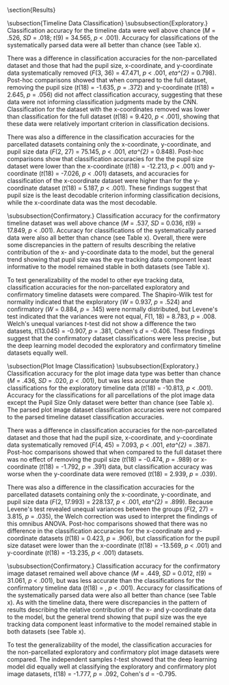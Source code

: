 \section{Results}

<!-- Present the timeline data first, then follow with the image data; present the two experiments as exploratory and confirmatory -->

<!-- % compared the removed component data to the full dataset, then compared the only-component datasets to each other. -->
<!-- % figure this shows what the removal of a variable does, and shows the relative importance of each individual component.. -->

<!-- %When comparing classification accuracies between datasets, independent-samples between-subjects _t_-tests and Analyses of Variance (ANOVA) were implemented. When assumptions of normality were violated for these _t_-tests, the Mann-Whitney _U_ was used. When assumptions of normality were violated for the ANOVAs, the Kruskall-Wallis test was used. Multiple comparisons corrections to post-hoc _p_-values were implemented using Tukey's _HSD_. -->

\subsection{Timeline Data Classification}
\subsubsection{Exploratory.}
Classification accuracy for the timeline data were well above chance (_M_ = .526, _SD_ = .018; _t_(9) = 34.565, _p_ < .001). Accuracy for classifications of the systematically parsed data were all better than chance (see Table x<!--; for the confusion matrices, see Figure X-->).

<!-- \insert{fig_x} <!-- confusion matrices for exploratory timeline (all parcellations?) -->
<!-- ! Breakdown how the tasks did with the confusion matrices -->

<!-- \insert{table_x} <!-- %acc v chance -- timeline data (parsed) (includes descriptives..) -- should also specify when the medians were used instead of t-test
<!-- TABLE X: (side-by-side)
EXPLORATORY
No X: _M_ = .466, _SD_ = 0.008, _t_(9) = 53.383, _p_ < .001
No Y: _M_ = .509, _SD_ = 0.011, _t_(9) = 51.854, _p_ < .001
No Pupil Size: _M_ = .536, _SD_ = 0.018, _H_ = |[55.000_a|], _p_ < .001
Only X: _M_ = .484, _SD_ = 0.010, _t_(9) = 46.946, _p_ < .001
Only Y: _M_ = .460, _SD_ = 0.010, _t_(9) = 38.391, _p_ < .001
Only Pupil Size: _M_ = .427, _SD_ = 0.011, _t_(9) = 27.784, _p_ < .001
CONFIRMATORY
No X: _M_ = .488, _SD_ = 0.010, _t_(9) = 50.072, _p_ < .001
No Y: _M_ = .507, _SD_ = 0.013, _t_(9) = 42.469, _p_ < .001
No Pupil Size: _M_ = .555, _SD_ = 0.016, _t_(9) = 44.823, _p_ < .001
Only X: _M_ = .486, _SD_ = 0.015, _t_(9) = 31.970, _p_ < .001
Only Y: _M_ = .484, _SD_ = 0.009, _t_(9) = 52.524, _p_ < .001
Only Pupil Size: _M_ = .431, _SD_ = 0.011, _t_(9) = 27.029, _p_ < .001
|[^{a.}|] Calculated using Wilcoxon's Signed Rank Test
CAPTION:
-->

There was a difference in classification accuracies for the non-parcellated dataset and those that had the pupil size, x-coordinate, and y-coordinate data systematically removed (_F_(3, 36) = 47.471, _p_ < .001, _eta^{2}_  = 0.798). Post-hoc comparisons showed that when compared to the full dataset, removing the pupil size (_t_(18) = -1.635, _p_ = .372) and y-coordinate (_t_(18) = 2.645, _p_ = .056) did not affect classification accuracy, suggesting that these data were not informing classification judgments made by the CNN. Classification for the dataset with the x-coordinates removed was lower than classification for the full dataset (_t_(18) = 9.420, _p_ < .001), showing that these data were relatively important criterion in classification decisions.
<!-- %!could also include comparisons between the var-removed datasets, but this seems to tell the story..right? -->

There was also a difference in the classification accuracies for the parcellated datasets containing only the x-coordinate, y-coordinate, and pupil size data (_F_(2, 27) = 75.145, _p_ < .001, _eta^{2}_<!--figure out how to create the eta symbol!--> = 0.848). Post-hoc comparisons show that classification accuracies for the the pupil size dataset were lower than the x-coordinate (_t_(18) = -12.213, _p_ < .001) and y-coordinate (_t_(18) = -7.026, _p_ < .001) datasets, and accuracies for classification of the x-coordinate dataset were higher than for the y-coordinate dataset (_t_(18) = 5.187, _p_ < .001). These findings suggest that pupil size is the least decodable criterion informing classification decisions, while the x-coordinate data was the most decodable.

\subsubsection{Confirmatory.}
Classification accuracy for the confirmatory timeline dataset was well above chance (_M_ = .537, _SD_ = 0.036, _t_(9) = 17.849, _p_ < .001). Accuracy for classifications of the systematically parsed data were also all better than chance (see Table x). Overall, there were some discrepancies in the pattern of results describing the relative contribution of the x- and y-coordinate data to the model, but the general trend showing that pupil size was the eye tracking data component least informative to the model remained stable in both datasets (see Table x<!--; for the confusion matrices, see Figure X-->).

<!-- \insert{fig_x} <!-- confusion matrices for confirmatory timeline (all parcellations?)-->
<!-- ! Breakdown how the tasks did with the confusion matrices -->

<!-- \insert{table_x} <!-- pattern of results compared with exploratory dataset (including timeline and image data) -->
<!-- TABLE X: (side-by-side)
TIMELINE
- Comparing systematically removed datasets with the full dataset
  ```
  Comparison Name -- Numbers -- Replicated Findings from Exploratory Dataset
  ```
  Non-Parcellated - No X: _t_(18) = 5.210, _p_ < .001, Cohen's _d_ = 1.874 -- Y
  Non-Parcellated - No Y: _t_(18) = 3.165, _p_ = .016, Cohen's _d_ = 1.110 -- N
  Non-Parcellated - No Pupil Size: _t_(18) = 1.805, _p_ = .288, Cohen's _d_ = -0.617 -- Y

- Comparing the parcellated datasets with each other
  ```
  Comparison Name -- Numbers -- Replicated Findings from Exploratory Dataset
  ```  
  Only X
    Only Y: _t_(18) = 0.495, _p_ = .874, Cohen's _d_ = 0.216 -- N
    Only Pupil Size: _t_(18) = 10.178, _p_ < .001, Cohen's _d_ = 4.118 -- Y
  Only Y
    Only Pupil Size: _t_(18) = 9.683, _p_ < .001, Cohen's _d_ = 5.095 -- Y

IMAGE
  ```
  Comparison Name -- Numbers -- Replicated Findings from Exploratory Dataset
  ```
  Non-Parcellated - No X: _t_(18) = 1.623, _p_ = .491, Cohen's _d_ = 0.568 -- Y
  Non-Parcellated - No Y: _t_(18) = 4.375, _p_ < .001, Cohen's _d_ = 2.466 -- Y
  Non-Parcellated - No Pupil Size: _t_(18) = -1.557, _p_ = .532, Cohen's _d_ = -1.445 -- Y
  Non-Parcellated - No Time: _t_(18) = -0.505, _p_ = .986, Cohen's _d_ = -0.392 -- Y

- Comparing the parcellated datasets with each other
  ```
  Comparison Name -- Numbers -- Replicated Findings from Exploratory Dataset
  ```  
  Only X
    Only Y: _t_(18) = -2.807, _p_ = .024, Cohen's _d_ = -1.073 -- N
    Only Pupil Size: _t_(18) = 5.070, _p_ < .001, Cohen's _d_ = 2.320 -- Y
  Only Y
    Only Pupil Size: _t_(18) = 7.877, _p_ < .001, Cohen's _d_ = 4.283 -- Y

CAPTION:
-->

To test generalizability of the model to other eye tracking data, classification accuracies for the non-parcellated exploratory and confirmatory timeline datasets were compared. The Shapiro-Wilk test for normality indicated that the exploratory (_W_ = 0.937, _p_ = .524) and confirmatory (_W_ = 0.884, _p_ = .145) were normally distributed, but Levene's test indicated that the variances were not equal, _F_(1, 18) = 8.783, _p_ = .008. Welch's unequal variances _t_-test did not show a difference the two datasets, _t_(13.045) = -0.907, _p_ = .381, Cohen's _d_ = -0.406. These findings suggest that the confirmatory dataset classifications were less precise <!-- had much larger SD - dataset was quite a bit smaller -->, but the deep learning model decoded the exploratory and confirmatory timeline datasets equally well.

\subsection{Plot Image Classification}
\subsubsection{Exploratory.}
Classification accuracy for the plot image data type was better than chance (_M_ = .436, _SD_ = .020, _p_ < .001), but was less accurate than the classifications for the exploratory timeline data (_t_(18) = -10.813, _p_ < .001). Accuracy for the classifications for all parcellations of the plot image data except the Pupil Size Only dataset were better than chance (see Table x<!--; for the confusion matrices, see Figure X -->). The parsed plot image dataset classification accuracies were not compared to the parsed timeline dataset classification accuracies.

<!-- \insert{fig_x} <!-- confusion matrices from image exploratory condition (all parcellations) -->
<!-- ! Breakdown how the tasks did with the confusion matrices -->

<!-- \insert{table_x} <!-- acc v chance -- image data (parsed) (includes descriptives..) -- should also specify when using nonparametric comparison
<!-- TABLE X: (side-by-side)
EXPLORATORY
No X: _M_ = .449, _SD_ = 0.014, _H_ = |[55.000_a|], _p_ < .001
No Y: _M_ = .413, _SD_ = 0.014, _t_(9) = 20.510, _p_ < .001
No Pupil Size: _M_ = .439, _SD_ = 0.014, _t_(9) = 23.266, _p_ < .001
xxxxxNo Time: _M_ = .447, _SD_ = 0.023, _t_(9) = 15.749, _p_ < .001xxxxx << thinking will remove this >>
Only X: _M_ = .414, _SD_ = 0.017, _H_ = |[55.000_a|], _p_ < .001
Only Y: _M_ = .412, _SD_ = 0.016, _t_(9) = 15.639, _p_ < .001
Only Pupil Size: _M_ = .333, _SD_ = 5.925e -4, _H_ = |[15.481_a|], _p_ = .662
CONFIRMATORY
No X: _M_ = .430, _SD_ = 0.044, _t_(9) = 7.007, _p_ < .001
No Y: _M_ = .400, _SD_ = 0.026, _H_ = |[54.000_a]|, _p_ = .002
No Pupil Size: _M_ = .466, _SD_ = 0.012, _t_(9) = 33.804, _p_ < .001
xxxxxNo Time: _M_ = .454, _SD_ = 0.017, _t_(9) = 22.871, _p_ < .001xxxxx << thinking will remove this >>
Only X: _M_ = .392, _SD_ = 0.030, _t_(9) = 6.302, _p_ < .001
Only Y: _M_ = .422, _SD_ = 0.024, _t_(9) = 11.547, _p_ < .001
Only Pupil Size: _M_ = .340, _SD_ = 0.012, _H_ = |[45.000_a|], _p_ = .040
|[^{a.}|] Calculated using Wilcoxon's Signed Rank test.
CAPTION:
-->

There was a difference in classification accuracies for the non-parcellated dataset and those that had the pupil size, x-coordinate, and y-coordinate data systematically removed (_F_(4, 45) = 7.093, _p_ < .001, _eta^{2}_ = .387). Post-hoc comparisons showed that when compared to the full dataset there was no effect of removing <!-- the time component (_t_(18) = -1.499, _p_ = .569),--> the pupil size (_t_(18) = -0.474, _p_ = .989) or x-coordinate (_t_(18) = -1.792, _p_ = .391) data, but classification accuracy was worse when the y-coordinate data were removed (_t_(18) = 2.939, _p_ = .039).

There was also a difference in the classification accuracies for the parcellated datasets containing only the x-coordinate, y-coordinate, and pupil size data (_F_(2, 17.993) = 228.137, _p_ < .001, _eta^{2}_ = .899). Because Levene's test revealed unequal variances between the groups (_F_(2, 27) = 3.815, _p_ = .035), the Welch correction was used to interpret the findings of this omnibus ANOVA. Post-hoc comparisons showed that there was no difference in the classification accuracies for the x-coordinate and y-coordinate datasets (_t_(18) = 0.423, _p_ = .906), but classification for the pupil size dataset were lower than the x-coordinate (_t_(18) = -13.569, _p_ < .001) and y-coordinate (_t_(18) = -13.235, _p_ < .001) datasets.

\subsubsection{Confirmatory.}
Classification accuracy for the confirmatory image dataset remained well above chance (_M_ = .449, _SD_ = 0.012, _t_(9) = 31.061, _p_ < .001), but was less accurate than the classifications for the confirmatory timeline data (_t_(18) = , _p_ < .001). Accuracy for classifications of the systematically parsed data were also all better than chance (see Table x<!-- for the confusion matrices see Figure X -->). As with the timeline data, there were discrepancies in the pattern of results describing the relative contribution of the x- and y-coordinate data to the model, but the general trend showing that pupil size was the eye tracking data component least informative to the model remained stable in both datasets (see Table x).

<!-- \insert{fig_x} <!-- image confirmatory confusion matrices (all parcellations) -->
<!-- ! Breakdown how the tasks did with the confusion matrices -->

To test the generalizability of the model, the classification accuracies for the non-parcellated exploratory and confirmatory plot image datasets were compared. The independent samples _t_-test showed that the deep learning model did equally well at classifying the exploratory and confirmatory plot image datasets, _t_(18) = -1.777, _p_ = .092, Cohen's _d_ = -0.795.
